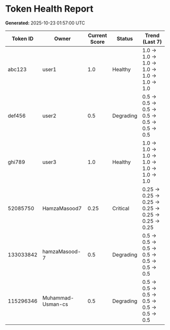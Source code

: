 # Token Health Report

**Generated:** 2025-10-23 01:57:00 UTC

| Token ID | Owner | Current Score | Status | Trend (Last 7) |
|----------|-------|---------------|--------|----------------|
| abc123 | user1 | 1.0 | Healthy | 1.0 → 1.0 → 1.0 → 1.0 → 1.0 → 1.0 → 1.0 |
| def456 | user2 | 0.5 | Degrading | 0.5 → 0.5 → 0.5 → 0.5 → 0.5 → 0.5 → 0.5 |
| ghi789 | user3 | 1.0 | Healthy | 1.0 → 1.0 → 1.0 → 1.0 → 1.0 → 1.0 → 1.0 |
| 52085750 | HamzaMasood7 | 0.25 | Critical | 0.25 → 0.25 → 0.25 → 0.25 → 0.25 → 0.25 → 0.25 |
| 133033842 | hamzaMasood-7 | 0.5 | Degrading | 0.5 → 0.5 → 0.5 → 0.5 → 0.5 → 0.5 → 0.5 |
| 115296346 | Muhammad-Usman-cs | 0.5 | Degrading | 0.5 → 0.5 → 0.5 → 0.5 → 0.5 → 0.5 → 0.5 |
